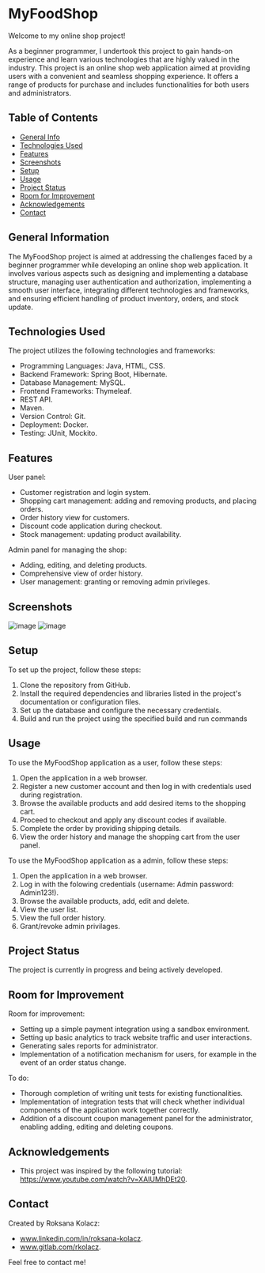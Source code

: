 # MyFoodShop
Welcome to my online shop project! 

As a beginner programmer, I undertook this project to gain hands-on experience and learn various technologies that are highly valued in the industry.
This project is an online shop web application aimed at providing users with a convenient and seamless shopping experience. 
It offers a range of products for purchase and includes functionalities for both users and administrators.

## Table of Contents
* [General Info](#general-information)
* [Technologies Used](#technologies-used)
* [Features](#features)
* [Screenshots](#screenshots)
* [Setup](#setup)
* [Usage](#usage)
* [Project Status](#project-status)
* [Room for Improvement](#room-for-improvement)
* [Acknowledgements](#acknowledgements)
* [Contact](#contact)



## General Information
The MyFoodShop project is aimed at addressing the challenges faced by a beginner programmer while developing an online shop web application. 
It involves various aspects such as designing and implementing a database structure, managing user authentication and authorization, implementing a smooth user interface, integrating different technologies and frameworks, and ensuring efficient handling of product inventory, orders, and stock update.


 
## Technologies Used
The project utilizes the following technologies and frameworks:

- Programming Languages: Java, HTML, CSS.
- Backend Framework: Spring Boot, Hibernate.
- Database Management: MySQL.
- Frontend Frameworks: Thymeleaf.
- REST API.
- Maven.
- Version Control: Git.
- Deployment: Docker.
- Testing: JUnit, Mockito.

## Features
User panel:
- Customer registration and login system.
- Shopping cart management: adding and removing products, and placing orders.
- Order history view for customers.
- Discount code application during checkout.
- Stock management: updating product availability.
  
Admin panel for managing the shop:
- Adding, editing, and deleting products.
- Comprehensive view of order history.
- User management: granting or removing admin privileges.

## Screenshots
![image](https://github.com/roksanakolacz/MyFoodShop/assets/89216102/f837e997-5585-40ad-bc12-2d142cd3061d)
![image](https://github.com/roksanakolacz/MyFoodShop/assets/89216102/ba2651c9-b1f4-413b-abf5-8db9fbd70c0c)



## Setup
To set up the project, follow these steps:

1. Clone the repository from GitHub.
2. Install the required dependencies and libraries listed in the project's documentation or configuration files.
3. Set up the database and configure the necessary credentials.
4. Build and run the project using the specified build and run commands

## Usage
To use the MyFoodShop application as a user, follow these steps:

1. Open the application in a web browser.
2. Register a new customer account and then log in with credentials used during registration.
3. Browse the available products and add desired items to the shopping cart.
4. Proceed to checkout and apply any discount codes if available.
5. Complete the order by providing shipping details.
6. View the order history and manage the shopping cart from the user panel.

To use the MyFoodShop application as a admin, follow these steps:
1. Open the application in a web browser.
2. Log in with the folowing credentials (username: Admin password: Admin123!).
3. Browse the available products, add, edit and delete.
4. View the user list.
5. View the full order history.
6. Grant/revoke admin privilages.

## Project Status
The project is currently in progress and being actively developed.

## Room for Improvement
Room for improvement:
- Setting up a simple payment integration using a sandbox environment.
- Setting up basic analytics to track website traffic and user interactions.
- Generating sales reports for administrator.
- Implementation of a notification mechanism for users, for example in the event of an order status change.

To do:
- Thorough completion of writing unit tests for existing functionalities.
- Implementation of integration tests that will check whether individual components of the application work together correctly.
- Addition of a discount coupon management panel for the administrator, enabling adding, editing and deleting coupons.
  


## Acknowledgements

- This project was inspired by the following tutorial: https://www.youtube.com/watch?v=XAIUMhDEt20.



## Contact
Created by Roksana Kolacz: 
  * www.linkedin.com/in/roksana-kolacz.
  * www.gitlab.com/rkolacz.
    
Feel free to contact me!



